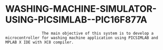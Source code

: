# WASHING-MACHINE-SIMULATOR-USING-PICSIMLAB--PIC16F877A
                    The main objective of this system is to develop a microcontroller for washing machine application using PICSIMLAB and MPLAB X IDE with XC8 compiler.
